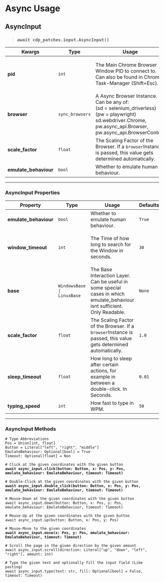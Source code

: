 # Async Usage



## AsyncInput

> ### `await cdp_patches.input.AsyncInput()`

<table><thead><tr><th width="194">Kwargs</th><th width="169">Type</th><th width="269">Usage</th><th>Defaults</th></tr></thead><tbody><tr><td><strong>pid</strong></td><td><code>int</code></td><td><p>The Main Chrome Browser Window PID to connect to. Can also be found in Chromes Task-Manager (Shift+Esc).</p><p></p></td><td><code>None</code></td></tr><tr><td><strong>browser</strong></td><td><code>sync_browsers</code></td><td>A Async Browser Instance. Can be any of: <br>(sd = selenium_driverless)<br>(pw = playwright)<br>sd.webdriver.Chrome,<br>pw.async_api.Browser, pw.async_api.BrowserContext</td><td><code>None</code></td></tr><tr><td><strong>scale_factor</strong></td><td><code>float</code></td><td>The Scaling Factor of the Browser. If a <code>browser</code>Instance is passed, this value gets determined automatically.</td><td><code>1.0</code></td></tr><tr><td><strong>emulate_behaviour</strong></td><td><code>bool</code></td><td>Whether to emulate human behaviour.</td><td><code>True</code></td></tr></tbody></table>

***

### AsyncInput Properties

<table><thead><tr><th width="194">Property</th><th width="169">Type</th><th width="269">Usage</th><th>Defaults</th></tr></thead><tbody><tr><td><strong>emulate_behaviour</strong></td><td><code>bool</code></td><td>Whether to emulate human behaviour.</td><td><code>True</code></td></tr><tr><td><strong>window_timeout</strong></td><td><code>int</code></td><td><p>The Time of how long to search for the Window in seconds.</p><p></p></td><td><code>30</code></td></tr><tr><td><strong>base</strong></td><td><code>WindowsBase |</code><br><code>LinuxBase</code></td><td>The Base Interaction Layer. Can be useful in some special cases in which emulate_behaviour isnt sufficient. Only Readable.</td><td><code>None</code></td></tr><tr><td><strong>scale_factor</strong></td><td><code>float</code></td><td>The Scaling Factor of the Browser. If a <code>browser</code>Instance is passed, this value gets determined automatically.</td><td><code>1.0</code></td></tr><tr><td><strong>sleep_timeout</strong></td><td><code>float</code></td><td>How long to sleep after certain actions, for example in between a double-click. In Seconds.</td><td><code>0.01</code></td></tr><tr><td><strong>typing_speed</strong></td><td><code>int</code></td><td>How fast to type in WPM.</td><td><code>50</code></td></tr></tbody></table>

***

### AsyncInput Methods

<pre class="language-python" data-full-width="true"><code class="lang-python"># Type Abbreviations
Pos = Union[int, float]
Button = Literal["left", "right", "middle"]
EmulateBehaviour: Optional[bool] = True
Timeout: Optional[float] = Non

# Click at the given coordinates with the given button
<strong>await async_input.click(button: Button, x: Pos, y: Pos, emulate_behaviour: EmulateBehaviour, timeout: Timeout)
</strong>
# Double-Click at the given coordinates with the given button
<strong>await async_input.double_click(button: Button, x: Pos, y: Pos, emulate_behaviour: EmulateBehaviour, timeout: Timeout)
</strong>
# Mouse-Down at the given coordinates with the given button
await async_input.down(button: Button, x: Pos, y: Pos, emulate_behaviour: EmulateBehaviour, timeout: Timeout)

# Mouse-Up at the given coordinates with the given button
await async_input.up(button: Button, x: Pos, y: Pos)

# Mouse-Move to the given coordinates
<strong>await async_input.move(x: Pos, y: Pos, emulate_behaviour: EmulateBehaviour, timeout: Timeout)
</strong>
# Scroll the page in the given direction by the given amount
await async_input.scroll(direction: Literal["up", "down", "left", "right"], amount: int)

# Type the given text and optionally fill the input field (Like pasting)
await async_input.type(text: str, fill: Optional[bool] = False, timeout: Timeout)
</code></pre>

